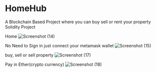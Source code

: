 # HomeHub
A Blockchain Based Project where you can buy sell or rent your property
Solidity Project

Home
![Screenshot (14)](https://github.com/Rahul200127/HomeHub/assets/99612567/61770eda-4ea4-43c7-b63e-2cf180ad6a52)

No Need to Sign in just connect your metamask wallet
![Screenshot (15)](https://github.com/Rahul200127/HomeHub/assets/99612567/af0c7c21-3fa6-4b4a-9329-d40c31ee5066)

buy, sell or sell property
![Screenshot (17)](https://github.com/Rahul200127/HomeHub/assets/99612567/ff98add3-af7c-47e1-80a7-5255f4618956)

Pay in Ether(crypto currency)
![Screenshot (18)](https://github.com/Rahul200127/HomeHub/assets/99612567/11e38139-2431-45fa-8bf3-1f18e980cadb)
